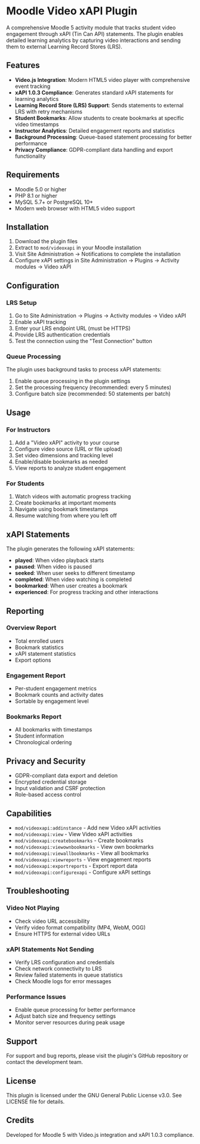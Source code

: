 # Moodle Video xAPI Plugin

A comprehensive Moodle 5 activity module that tracks student video engagement through xAPI (Tin Can API) statements. The plugin enables detailed learning analytics by capturing video interactions and sending them to external Learning Record Stores (LRS).

## Features

- **Video.js Integration**: Modern HTML5 video player with comprehensive event tracking
- **xAPI 1.0.3 Compliance**: Generates standard xAPI statements for learning analytics
- **Learning Record Store (LRS) Support**: Sends statements to external LRS with retry mechanisms
- **Student Bookmarks**: Allow students to create bookmarks at specific video timestamps
- **Instructor Analytics**: Detailed engagement reports and statistics
- **Background Processing**: Queue-based statement processing for better performance
- **Privacy Compliance**: GDPR-compliant data handling and export functionality

## Requirements

- Moodle 5.0 or higher
- PHP 8.1 or higher
- MySQL 5.7+ or PostgreSQL 10+
- Modern web browser with HTML5 video support

## Installation

1. Download the plugin files
2. Extract to `mod/videoxapi` in your Moodle installation
3. Visit Site Administration → Notifications to complete the installation
4. Configure xAPI settings in Site Administration → Plugins → Activity modules → Video xAPI

## Configuration

### LRS Setup

1. Go to Site Administration → Plugins → Activity modules → Video xAPI
2. Enable xAPI tracking
3. Enter your LRS endpoint URL (must be HTTPS)
4. Provide LRS authentication credentials
5. Test the connection using the "Test Connection" button

### Queue Processing

The plugin uses background tasks to process xAPI statements:

1. Enable queue processing in the plugin settings
2. Set the processing frequency (recommended: every 5 minutes)
3. Configure batch size (recommended: 50 statements per batch)

## Usage

### For Instructors

1. Add a "Video xAPI" activity to your course
2. Configure video source (URL or file upload)
3. Set video dimensions and tracking level
4. Enable/disable bookmarks as needed
5. View reports to analyze student engagement

### For Students

1. Watch videos with automatic progress tracking
2. Create bookmarks at important moments
3. Navigate using bookmark timestamps
4. Resume watching from where you left off

## xAPI Statements

The plugin generates the following xAPI statements:

- **played**: When video playback starts
- **paused**: When video is paused
- **seeked**: When user seeks to different timestamp
- **completed**: When video watching is completed
- **bookmarked**: When user creates a bookmark
- **experienced**: For progress tracking and other interactions

## Reporting

### Overview Report
- Total enrolled users
- Bookmark statistics
- xAPI statement statistics
- Export options

### Engagement Report
- Per-student engagement metrics
- Bookmark counts and activity dates
- Sortable by engagement level

### Bookmarks Report
- All bookmarks with timestamps
- Student information
- Chronological ordering

## Privacy and Security

- GDPR-compliant data export and deletion
- Encrypted credential storage
- Input validation and CSRF protection
- Role-based access control

## Capabilities

- `mod/videoxapi:addinstance` - Add new Video xAPI activities
- `mod/videoxapi:view` - View Video xAPI activities
- `mod/videoxapi:createbookmarks` - Create bookmarks
- `mod/videoxapi:viewownbookmarks` - View own bookmarks
- `mod/videoxapi:viewallbookmarks` - View all bookmarks
- `mod/videoxapi:viewreports` - View engagement reports
- `mod/videoxapi:exportreports` - Export report data
- `mod/videoxapi:configurexapi` - Configure xAPI settings

## Troubleshooting

### Video Not Playing
- Check video URL accessibility
- Verify video format compatibility (MP4, WebM, OGG)
- Ensure HTTPS for external video URLs

### xAPI Statements Not Sending
- Verify LRS configuration and credentials
- Check network connectivity to LRS
- Review failed statements in queue statistics
- Check Moodle logs for error messages

### Performance Issues
- Enable queue processing for better performance
- Adjust batch size and frequency settings
- Monitor server resources during peak usage

## Support

For support and bug reports, please visit the plugin's GitHub repository or contact the development team.

## License

This plugin is licensed under the GNU General Public License v3.0. See LICENSE file for details.

## Credits

Developed for Moodle 5 with Video.js integration and xAPI 1.0.3 compliance.
